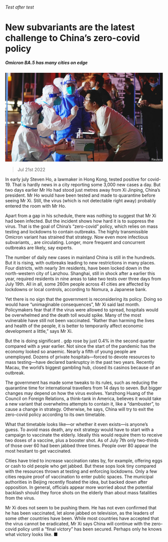 ###### Test after test

# New subvariants are the latest challenge to China’s zero-covid policy 

##### Omicron BA.5 has many cities on edge 

![image](images/20220723_CNP002.jpg) 

> Jul 21st 2022 

In early july Steven Ho, a lawmaker in Hong Kong, tested positive for covid-19. That is hardly news in a city reporting some 3,000 new cases a day. But two days earlier Mr Ho had stood just metres away from Xi Jinping, China’s president. Mr Ho would have been tested and made to quarantine before seeing Mr Xi. Still, the virus (which is not detectable right away) probably entered the room with Mr Ho. 

Apart from a gap in his schedule, there was nothing to suggest that Mr Xi had been infected. But the incident shows how hard it is to suppress the virus. That is the goal of China’s “zero-covid” policy, which relies on mass testing and lockdowns to contain outbreaks. The highly transmissible Omicron variant has strained that strategy. Now even more infectious subvariants, , are circulating. Longer, more frequent and concurrent outbreaks are likely, say experts.

The number of daily new cases in mainland China is still in the hundreds. But it is rising, with outbreaks leading to new restrictions in many places. Four districts, with nearly 3m residents, have been locked down in the north-western city of Lanzhou. Shanghai, still in shock after a  earlier this year, required residents in nine areas to take two tests over three days from July 19th. All in all, some 260m people across 41 cities are affected by lockdowns or local controls, according to Nomura, a Japanese bank.

Yet there is no sign that the government is reconsidering its policy. Doing so would have “unimaginable consequences”, Mr Xi said last month. Policymakers fear that if the virus were allowed to spread, hospitals would be overwhelmed and the death toll would spike. Many of the most vulnerable have still not been vaccinated. “Rather than harming the lives and health of the people, it is better to temporarily affect economic development a little,” says Mr Xi. 

But the  is doing significant . gdp rose by just 0.4% in the second quarter compared with a year earlier. Not since the start of the pandemic has the economy looked so anaemic. Nearly a fifth of young people are unemployed. Dozens of private hospitals—forced to devote resources to mass testing—have declared bankruptcy in the past two years. Recently Macau, the world’s biggest gambling hub, closed its casinos because of an outbreak.

The government has made some tweaks to its rules, such as reducing the quarantine time for international travellers from 14 days to seven. But bigger changes may depend on how the virus evolves. Yanzhong Huang of the Council on Foreign Relations, a think-tank in America, believes it would take a new variant that overwhelms attempts to contain it, like a “dambuster”, to cause a change in strategy. Otherwise, he says, China will try to exit the zero-covid policy according to its own timetable.

What that timetable looks like—or whether it even exists—is anyone’s guess. To avoid mass death, any exit strategy would have to start with a campaign to vaccinate the elderly. Ideally this would require them to receive two doses of a vaccine, plus a booster shot. As of July 7th only two-thirds of those over 60 had been jabbed three times. People over 80 appear the most hesitant to get vaccinated.

Cities have tried to increase vaccination rates by, for example, offering eggs or cash to old people who get jabbed. But these sops look tiny compared with the resources thrown at testing and enforcing lockdowns. Only a few cities require proof of vaccination to enter public spaces. The municipal authorities in Beijing recently floated the idea, but backed down after opposition. In general, officials appear more worried about the potential backlash should they force shots on the elderly than about mass fatalities from the virus.

Mr Xi does not seem to be pushing them. He has not even confirmed that he has been vaccinated, let alone jabbed on television, as the leaders of some other countries have been. While most countries have accepted that the virus cannot be eradicated, Mr Xi says China will continue with the zero-covid policy until a “final victory” has been secured. Perhaps only he knows what victory looks like. ■


